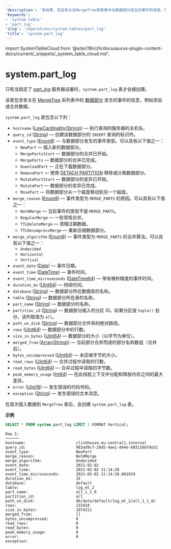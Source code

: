 ```yaml
---
'description': '系统表，包含有关在MergeTree家族表中与数据部分发生的事件的信息，例如添加或合并数据。'
'keywords':
- 'system table'
- 'part_log'
'slug': '/operations/system-tables/part_log'
'title': 'system.part_log'
---
```


import SystemTableCloud from '@site/i18n/zh/docusaurus-plugin-content-docs/current/_snippets/_system_table_cloud.md';


# system.part_log

<SystemTableCloud/>

只有当指定了 [part_log](/operations/server-configuration-parameters/settings#part_log) 服务器设置时，`system.part_log` 表才会被创建。

该表包含有关在 [MergeTree](../../engines/table-engines/mergetree-family/mergetree.md) 系列表中的 [数据部分](../../engines/table-engines/mergetree-family/custom-partitioning-key.md) 发生的事件的信息，例如添加或合并数据。

`system.part_log` 表包含以下列：

- `hostname` ([LowCardinality(String)](../../sql-reference/data-types/string.md)) — 执行查询的服务器的主机名。
- `query_id` ([String](../../sql-reference/data-types/string.md)) — 创建该数据部分的 `INSERT` 查询的标识符。
- `event_type` ([Enum8](../../sql-reference/data-types/enum.md)) — 与数据部分发生的事件类型。可以具有以下值之一：
    - `NewPart` — 插入新的数据部分。
    - `MergePartsStart` — 数据部分的合并已开始。
    - `MergeParts` — 数据部分的合并已完成。
    - `DownloadPart` — 正在下载数据部分。
    - `RemovePart` — 使用 [DETACH PARTITION](/sql-reference/statements/alter/partition#detach-partitionpart) 移除或分离数据部分。
    - `MutatePartStart` — 数据部分的变异已开始。
    - `MutatePart` — 数据部分的变异已完成。
    - `MovePart` — 将数据部分从一个磁盘移动到另一个磁盘。
- `merge_reason` ([Enum8](../../sql-reference/data-types/enum.md)) — 事件类型为 `MERGE_PARTS` 的原因。可以具有以下值之一：
    - `NotAMerge` — 当前事件的类型不是 `MERGE_PARTS`。
    - `RegularMerge` — 一些常规合并。
    - `TTLDeleteMerge` — 清理过期数据。
    - `TTLRecompressMerge` — 重新压缩数据部分。
- `merge_algorithm` ([Enum8](../../sql-reference/data-types/enum.md)) — 事件类型为 `MERGE_PARTS` 的合并算法。可以具有以下值之一：
    - `Undecided`
    - `Horizontal`
    - `Vertical`
- `event_date` ([Date](../../sql-reference/data-types/date.md)) — 事件日期。
- `event_time` ([DateTime](../../sql-reference/data-types/datetime.md)) — 事件时间。
- `event_time_microseconds` ([DateTime64](../../sql-reference/data-types/datetime64.md)) — 带有微秒精度的事件时间。
- `duration_ms` ([UInt64](../../sql-reference/data-types/int-uint.md)) — 持续时间。
- `database` ([String](../../sql-reference/data-types/string.md)) — 数据部分所在数据库的名称。
- `table` ([String](../../sql-reference/data-types/string.md)) — 数据部分所在表的名称。
- `part_name` ([String](../../sql-reference/data-types/string.md)) — 数据部分的名称。
- `partition_id` ([String](../../sql-reference/data-types/string.md)) — 数据部分插入的分区 ID。如果分区按 `tuple()` 划分，该列取值为 `all`。
- `path_on_disk` ([String](../../sql-reference/data-types/string.md)) — 数据部分文件夹的绝对路径。
- `rows` ([UInt64](../../sql-reference/data-types/int-uint.md)) — 数据部分中的行数。
- `size_in_bytes` ([UInt64](../../sql-reference/data-types/int-uint.md)) — 数据部分的大小（以字节为单位）。
- `merged_from` ([Array(String)](../../sql-reference/data-types/array.md)) — 当前部分合并而成的部分名称数组（合并后）。
- `bytes_uncompressed` ([UInt64](../../sql-reference/data-types/int-uint.md)) — 未压缩字节的大小。
- `read_rows` ([UInt64](../../sql-reference/data-types/int-uint.md)) — 合并过程中读取的行数。
- `read_bytes` ([UInt64](../../sql-reference/data-types/int-uint.md)) — 合并过程中读取的字节数。
- `peak_memory_usage` ([Int64](../../sql-reference/data-types/int-uint.md)) — 在此线程上下文中分配和释放内存之间的最大差异。
- `error` ([UInt16](../../sql-reference/data-types/int-uint.md)) — 发生错误的代码号码。
- `exception` ([String](../../sql-reference/data-types/string.md)) — 发生错误的文本消息。

在首次插入数据到 `MergeTree` 表后，会创建 `system.part_log` 表。

**示例**

```sql
SELECT * FROM system.part_log LIMIT 1 FORMAT Vertical;
```

```text
Row 1:
──────
hostname:                      clickhouse.eu-central1.internal
query_id:                      983ad9c7-28d5-4ae1-844e-603116b7de31
event_type:                    NewPart
merge_reason:                  NotAMerge
merge_algorithm:               Undecided
event_date:                    2021-02-02
event_time:                    2021-02-02 11:14:28
event_time_microseconds:       2021-02-02 11:14:28.861919
duration_ms:                   35
database:                      default
table:                         log_mt_2
part_name:                     all_1_1_0
partition_id:                  all
path_on_disk:                  db/data/default/log_mt_2/all_1_1_0/
rows:                          115418
size_in_bytes:                 1074311
merged_from:                   []
bytes_uncompressed:            0
read_rows:                     0
read_bytes:                    0
peak_memory_usage:             0
error:                         0
exception:
```

